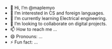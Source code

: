 - 👋 Hi, I’m @maplemyo
- 👀 I’m interested in CS and foreign languages.
- 🌱 I’m currently learning Electrical engineering.
- 💞️ I’m looking to collaborate on digital projects.
- 📫 How to reach me ...
- 😄 Pronouns: ...
- ⚡ Fun fact: ...

<!---
myothirikhaing/myothirikhaing is a ✨ special ✨ repository because its `README.md` (this file) appears on your GitHub profile.
You can click the Preview link to take a look at your changes.
--->

